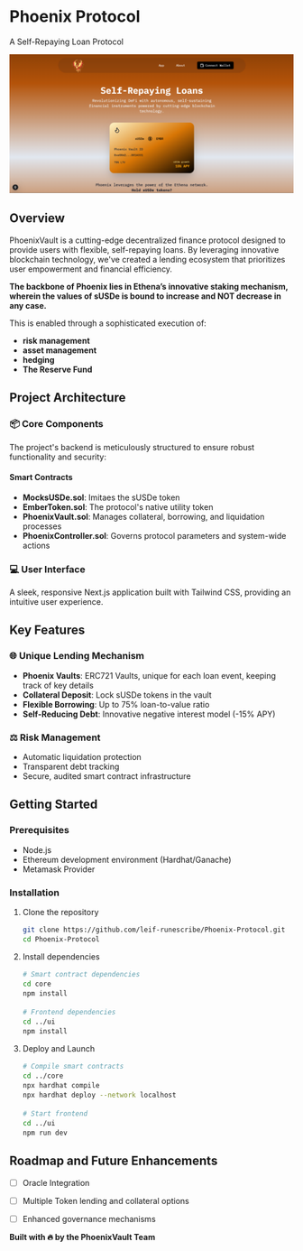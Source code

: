 # Phoenix Protocol

A Self-Repaying Loan Protocol


![pic](p2.png)

## Overview

PhoenixVault is a cutting-edge decentralized finance protocol designed to provide users with flexible, self-repaying loans. By leveraging innovative blockchain technology, we've created a lending ecosystem that prioritizes user empowerment and financial efficiency.

**The backbone of Phoenix lies in Ethena’s innovative staking mechanism, wherein the values of sUSDe is bound to increase and NOT decrease in any case.**

This is enabled through a sophisticated execution of:
* **risk management**
* **asset management**
* **hedging**
* **The Reserve Fund**


## Project Architecture

### 📦 Core Components
The project's backend is meticulously structured to ensure robust functionality and security:

#### Smart Contracts
- **MocksUSDe.sol**: Imitaes the sUSDe token
- **EmberToken.sol**: The protocol's native utility token
- **PhoenixVault.sol**: Manages collateral, borrowing, and liquidation processes
- **PhoenixController.sol**: Governs protocol parameters and system-wide actions

### 💻 User Interface
A sleek, responsive Next.js application built with Tailwind CSS, providing an intuitive user experience.

## Key Features

### 🌐 Unique Lending Mechanism
- **Phoenix Vaults**: ERC721 Vaults, unique for each loan event, keeping track of key details
- **Collateral Deposit**: Lock sUSDe tokens in the vault
- **Flexible Borrowing**: Up to 75% loan-to-value ratio
- **Self-Reducing Debt**: Innovative negative interest model (-15% APY)

### ⚖️ Risk Management
- Automatic liquidation protection
- Transparent debt tracking
- Secure, audited smart contract infrastructure

## Getting Started

### Prerequisites
- Node.js
- Ethereum development environment (Hardhat/Ganache)
- Metamask Provider

### Installation

1. Clone the repository
   ```bash
   git clone https://github.com/leif-runescribe/Phoenix-Protocol.git
   cd Phoenix-Protocol
   ```

2. Install dependencies
   ```bash
   # Smart contract dependencies
   cd core
   npm install

   # Frontend dependencies
   cd ../ui
   npm install
   ```

3. Deploy and Launch
   ```bash
   # Compile smart contracts
   cd ../core
   npx hardhat compile
   npx hardhat deploy --network localhost

   # Start frontend
   cd ../ui
   npm run dev
   ```

## Roadmap and Future Enhancements

- [ ] Oracle Integration
- [ ] Multiple Token lending and collateral options
- [ ] Enhanced governance mechanisms



**Built with 🔥 by the PhoenixVault Team**
